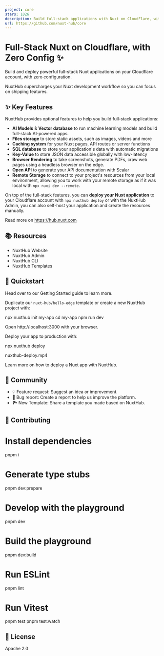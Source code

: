 ```yaml
---
project: core
stars: 1026
description: Build full-stack applications with Nuxt on CloudFlare, with zero configuration.
url: https://github.com/nuxt-hub/core
---
```


Full-Stack Nuxt on Cloudflare, with Zero Config ✨
=================================================

Build and deploy powerful full-stack Nuxt applications on your Cloudflare account, with zero configuration.

NuxtHub supercharges your Nuxt development workflow so you can focus on shipping features.

✨ Key Features
--------------

NuxtHub provides optional features to help you build full-stack applications:

-   **AI Models** & **Vector database** to run machine learning models and build full-stack AI-powered apps.
-   **Files storage** to store static assets, such as images, videos and more
-   **Caching system** for your Nuxt pages, API routes or server functions
-   **SQL database** to store your application's data with automatic migrations
-   **Key-Value** to store JSON data accessible globally with low-latency
-   **Browser Rendering** to take screenshots, generate PDFs, craw web pages using a headless browser on the edge.
-   **Open API** to generate your API documentation with Scalar
-   **Remote Storage** to connect to your project's resources from your local environment, allowing you to work with your remote storage as if it was local with `npx nuxi dev --remote`.

On top of the full-stack features, you can **deploy your Nuxt application** to your Cloudflare account with `npx nuxthub deploy` or with the NuxtHub Admin, you can also self-host your application and create the resources manually.

Read more on https://hub.nuxt.com

📚 Resources
------------

-   NuxtHub Website
-   NuxtHub Admin
-   NuxtHub CLI
-   NuxtHub Templates

🚀 Quickstart
-------------

Head over to our Getting Started guide to learn more.

Duplicate our `nuxt-hub/hello-edge` template or create a new NuxtHub project with:

npx nuxthub init my-app
cd my-app
npm run dev

Open http://localhost:3000 with your browser.

Deploy your app to production with:

npx nuxthub deploy

nuxthub-deploy.mp4

Learn more on how to deploy a Nuxt app with NuxtHub.

🤝 Community
------------

-   💡 Feature request: Suggest an idea or improvement.
-   🐞 Bug report: Create a report to help us improve the platform.
-   🏞️ New Template: Share a template you made based on NuxtHub.

💚 Contributing
---------------

# Install dependencies
pnpm i

# Generate type stubs
pnpm dev:prepare

# Develop with the playground
pnpm dev

# Build the playground
pnpm dev:build

# Run ESLint
pnpm lint

# Run Vitest
pnpm test
pnpm test:watch

📄 License
----------

Apache 2.0
